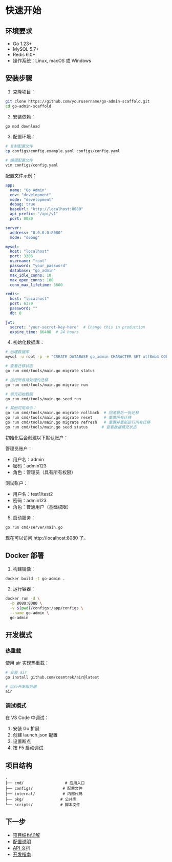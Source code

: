 # 快速开始

## 环境要求

- Go 1.23+
- MySQL 5.7+
- Redis 6.0+
- 操作系统：Linux, macOS 或 Windows

## 安装步骤

1. 克隆项目：

```bash
git clone https://github.com/yourusername/go-admin-scaffold.git
cd go-admin-scaffold
```

2. 安装依赖：

```bash
go mod download
```

3. 配置环境：

```bash
# 复制配置文件
cp configs/config.example.yaml configs/config.yaml

# 编辑配置文件
vim configs/config.yaml
```

配置文件示例：

```yaml
app:
  name: "Go Admin"
  env: "development"
  mode: "development"
  debug: true
  baseUrl: "http://localhost:8080"
  api_prefix: "/api/v1"
  port: 8080

server:
  address: "0.0.0.0:8080"
  mode: "debug"

mysql:
  host: "localhost"
  port: 3306
  username: "root"
  password: "your_password"
  database: "go_admin"
  max_idle_conns: 10
  max_open_conns: 100
  conn_max_lifetime: 3600

redis:
  host: "localhost"
  port: 6379
  password: ""
  db: 0

jwt:
  secret: "your-secret-key-here"  # Change this in production
  expire_time: 86400  # 24 hours
```

4. 初始化数据库：

```bash
# 创建数据库
mysql -u root -p -e "CREATE DATABASE go_admin CHARACTER SET utf8mb4 COLLATE utf8mb4_unicode_ci;"

# 查看迁移状态
go run cmd/tools/main.go migrate status

# 运行所有待处理的迁移
go run cmd/tools/main.go migrate run

# 填充初始数据
go run cmd/tools/main.go seed run

# 其他可用命令：
go run cmd/tools/main.go migrate rollback  # 回滚最后一批迁移
go run cmd/tools/main.go migrate reset     # 重置所有迁移
go run cmd/tools/main.go migrate refresh   # 重置并重新运行所有迁移
go run cmd/tools/main.go seed status      # 查看数据填充状态
```

初始化后会创建以下默认账户：

管理员账户：
- 用户名：admin
- 密码：admin123
- 角色：管理员（具有所有权限）

测试账户：
- 用户名：test1/test2
- 密码：admin123
- 角色：普通用户（基础权限）

5. 启动服务：

```bash
go run cmd/server/main.go
```

现在可以访问 http://localhost:8080 了。

## Docker 部署

1. 构建镜像：

```bash
docker build -t go-admin .
```

2. 运行容器：

```bash
docker run -d \
  -p 8080:8080 \
  -v $(pwd)/configs:/app/configs \
  --name go-admin \
  go-admin
```

## 开发模式

### 热重载

使用 air 实现热重载：

```bash
# 安装 air
go install github.com/cosmtrek/air@latest

# 运行开发服务器
air
```

### 调试模式

在 VS Code 中调试：

1. 安装 Go 扩展
2. 创建 launch.json 配置
3. 设置断点
4. 按 F5 启动调试

## 项目结构

```
.
├── cmd/                  # 应用入口
├── configs/             # 配置文件
├── internal/            # 内部代码
├── pkg/                # 公共库
└── scripts/            # 脚本文件
```

## 下一步

- [项目结构详解](structure.md)
- [配置说明](configuration.md)
- [API 文档](../api/README.md)
- [开发指南](../development/README.md) 
